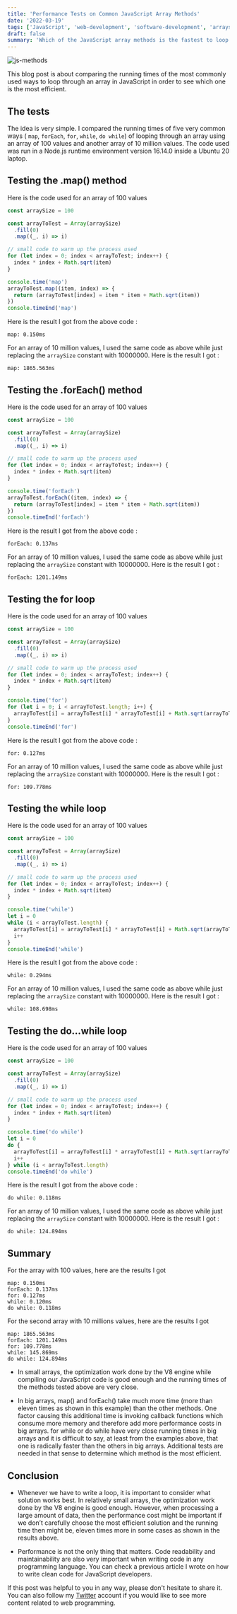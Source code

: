 ```yaml
---
title: 'Performance Tests on Common JavaScript Array Methods'
date: '2022-03-19'
tags: ['JavaScript', 'web-development', 'software-development', 'arrays', 'lists']
draft: false
summary: 'Which of the JavaScript array methods is the fastest to loop through an array ? '
---
```


![js-methods](/static/images/js-methods.png)

This blog post is about comparing the running times of the most commonly used ways to loop through an array in JavaScript in order to see which one is the most efficient.

## The tests

The idea is very simple. I compared the running times of five very common ways ( `map`, `forEach`, `for`, `while`, `do while`) of looping through an array using an array of 100 values and another array of 10 million values.
The code used was run in a Node.js runtime environment version 16.14.0 inside a Ubuntu 20 laptop.

## Testing the .map() method

Here is the code used for an array of 100 values

```javascript
const arraySize = 100

const arrayToTest = Array(arraySize)
  .fill(0)
  .map((_, i) => i)

// small code to warm up the process used
for (let index = 0; index < arrayToTest; index++) {
  index * index + Math.sqrt(item)
}

console.time('map')
arrayToTest.map((item, index) => {
  return (arrayToTest[index] = item * item + Math.sqrt(item))
})
console.timeEnd('map')
```

Here is the result I got from the above code :

```
map: 0.150ms
```

For an array of 10 million values, I used the same code as above while just replacing the `arraySize` constant with 10000000. Here is the result I got :

```
map: 1865.563ms
```

## Testing the .forEach() method

Here is the code used for an array of 100 values

```javascript
const arraySize = 100

const arrayToTest = Array(arraySize)
  .fill(0)
  .map((_, i) => i)

// small code to warm up the process used
for (let index = 0; index < arrayToTest; index++) {
  index * index + Math.sqrt(item)
}

console.time('forEach')
arrayToTest.forEach((item, index) => {
  return (arrayToTest[index] = item * item + Math.sqrt(item))
})
console.timeEnd('forEach')
```

Here is the result I got from the above code :

```
forEach: 0.137ms
```

For an array of 10 million values, I used the same code as above while just replacing the `arraySize` constant with 10000000. Here is the result I got :

```
forEach: 1201.149ms
```

## Testing the for loop

Here is the code used for an array of 100 values

```javascript
const arraySize = 100

const arrayToTest = Array(arraySize)
  .fill(0)
  .map((_, i) => i)

// small code to warm up the process used
for (let index = 0; index < arrayToTest; index++) {
  index * index + Math.sqrt(item)
}

console.time('for')
for (let i = 0; i < arrayToTest.length; i++) {
  arrayToTest[i] = arrayToTest[i] * arrayToTest[i] + Math.sqrt(arrayToTest[i])
}
console.timeEnd('for')
```

Here is the result I got from the above code :

```
for: 0.127ms
```

For an array of 10 million values, I used the same code as above while just replacing the `arraySize` constant with 10000000. Here is the result I got :

```
for: 109.778ms
```

## Testing the while loop

Here is the code used for an array of 100 values

```javascript
const arraySize = 100

const arrayToTest = Array(arraySize)
  .fill(0)
  .map((_, i) => i)

// small code to warm up the process used
for (let index = 0; index < arrayToTest; index++) {
  index * index + Math.sqrt(item)
}

console.time('while')
let i = 0
while (i < arrayToTest.length) {
  arrayToTest[i] = arrayToTest[i] * arrayToTest[i] + Math.sqrt(arrayToTest[i])
  i++
}
console.timeEnd('while')
```

Here is the result I got from the above code :

```
while: 0.294ms
```

For an array of 10 million values, I used the same code as above while just replacing the `arraySize` constant with 10000000. Here is the result I got :

```
while: 108.698ms
```

## Testing the do…while loop

Here is the code used for an array of 100 values

```javascript
const arraySize = 100

const arrayToTest = Array(arraySize)
  .fill(0)
  .map((_, i) => i)

// small code to warm up the process used
for (let index = 0; index < arrayToTest; index++) {
  index * index + Math.sqrt(item)
}

console.time('do while')
let i = 0
do {
  arrayToTest[i] = arrayToTest[i] * arrayToTest[i] + Math.sqrt(arrayToTest[i])
  i++
} while (i < arrayToTest.length)
console.timeEnd('do while')
```

Here is the result I got from the above code :

```
do while: 0.118ms
```

For an array of 10 million values, I used the same code as above while just replacing the `arraySize` constant with 10000000. Here is the result I got :

```
do while: 124.894ms
```

## Summary

For the array with 100 values, here are the results I got

```
map: 0.150ms
forEach: 0.137ms
for: 0.127ms
while: 0.120ms
do while: 0.118ms
```

For the second array with 10 millions values, here are the results I got

```
map: 1865.563ms
forEach: 1201.149ms
for: 109.778ms
while: 145.869ms
do while: 124.894ms
```

- In small arrays, the optimization work done by the V8 engine while compiling our JavaScript code is good enough and the running times of the methods tested above are very close.

- In big arrays, map() and forEach() take much more time (more than eleven times as shown in this example) than the other methods.
  One factor causing this additional time is invoking callback functions which consume more memory and therefore add more performance costs in big arrays.
  for while or do while have very close running times in big arrays and it is difficult to say, at least from the examples above, that one is radically faster than the others in big arrays.
  Additional tests are needed in that sense to determine which method is the most efficient.

## Conclusion

- Whenever we have to write a loop, it is important to consider what solution works best.
  In relatively small arrays, the optimization work done by the V8 engine is good enough.
  However, when processing a large amount of data, then the performance cost might be important if we don’t carefully choose the most efficient solution and the running time then might be, eleven times more in some cases as shown in the results above.

- Performance is not the only thing that matters.
  Code readability and maintainability are also very important when writing code in any programming language.
  You can check a previous article I wrote on how to write clean code for JavaScript developers.

If this post was helpful to you in any way, please don't hesitate to share it. You can also follow my [Twitter](https://twitter.com/ismailtlem) account if you would like to see more content related to web programming.
